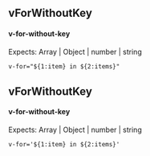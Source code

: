 ## vForWithoutKey
#### v-for-without-key
Expects: Array | Object | number | string
```html
v-for="${1:item} in ${2:items}"
```

## vForWithoutKey
#### v-for-without-key
Expects: Array | Object | number | string
```
v-for='${1:item} in ${2:items}'
```